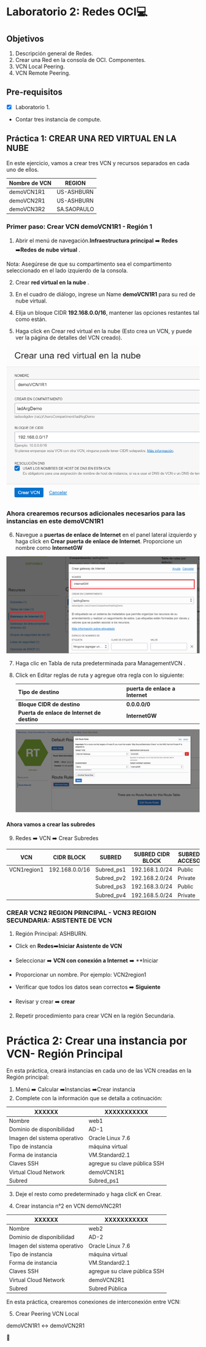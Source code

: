 # Laboratorio 2: Redes OCI:computer:

## Objetivos

1. Descripción general de Redes.
2. Crear una Red en la consola de OCI. Componentes.
3. VCN Local Peering. 
4. VCN Remote Peering.

## Pre-requisitos
- [X] Laboratorio 1.
- Contar tres instancia de compute.


## Práctica 1: CREAR UNA RED VIRTUAL EN LA NUBE 

En este ejercicio, vamos a crear tres VCN y recursos separados en cada uno de ellos. 

| Nombre de VCN | REGION | 
|----------------|-------|
| demoVCN1R1 | US-ASHBURN |
| demoVCN2R1|US-ASHBURN |
| demoVCN3R2 |SA.SAOPAULO|

### Primer paso: Crear VCN demoVCN1R1 - Región 1 

1. Abrir el menú de navegación.**Infraestructura principal** :arrow_right: **Redes** :arrow_right:**Redes de nube virtual** .

Nota: Asegúrese de que su compartimento sea el compartimento seleccionado en el lado izquierdo de la consola.

2. Crear **red virtual en la nube** .

3. En el cuadro de diálogo, ingrese un Name **demoVCN1R1** para su red de nube virtual.

4. Elija un bloque CIDR **192.168.0.0/16**, mantener las opciones restantes tal como están.

5. Haga click en Crear red virtual en la nube (Esto crea un VCN, y puede ver la página de detalles del VCN creado).
 
  ![](./Imagenes/img001.png)
 


### Ahora crearemos recursos adicionales necesarios para las instancias en este demoVCN1R1

6. Navegue a **puertas de enlace de Internet** en el panel lateral izquierdo y haga click en **Crear puerta de enlace de Internet**. Proporcione un nombre como **InternetGW**

![](./Imagenes/img002.png)

7. Haga clic en Tabla de ruta predeterminada para ManagementVCN .

8. Click en Editar reglas de ruta y agregue otra regla con lo siguiente:

     |Tipo de destino |puerta de enlace a Internet|
     |-----------------|--------------------------|
     |**Bloque CIDR de destino**| **0.0.0.0/0**|
     |**Puerta de enlace de Internet de destino**| **InternetGW**|
     
     
     ![](./Imagenes/img003.png)
  
  
 ####  Ahora vamos a crear las subredes
 
 9. Redes :arrow_right: VCN :arrow_right: Crear Subredes
  
  | VCN | CIDR BLOCK | SUBRED | SUBRED CIDR BLOCK | SUBRED ACCESO | AD |
|----|--------------|-------|-------------------|---------------|----|
|VCN1region1 | 192.168.0.0/16 | Subred_ps1|192.168.1.0/24| Public | AD1|
|             |                | Subred_pv2| 192.168.2.0/24|Private | AD2|
|              |               | Subred_ps3| 192.168.3.0/24|Public | AD3|
|              |               | Subred_pv4 | 192.168.5.0/24 |Private | AD3|



### CREAR VCN2 REGION PRINCIPAL - VCN3 REGION SECUNDARIA: ASISTENTE DE VCN 

1. Región Principal: ASHBURN.

* Click en **Redes**:arrow_right:**Iniciar Asistente de VCN**

* Seleccionar :arrow_right: **VCN con  conexión a Internet** :arrow_right: **Iniciar

* Proporcionar un nombre. Por ejemplo: VCN2region1

* Verificar que todos los datos sean correctos :arrow_right: **Siguiente**

* Revisar y crear :arrow_right: **crear**

2. Repetir procedimiento para crear VCN en la región Secundaria.


# Práctica 2: Crear una instancia por VCN- Región Principal 

En esta práctica, creará instancias en cada uno de las VCN creadas en la Región principal: 

1. Menú :arrow_right: Calcular :arrow_right:Instancias :arrow_right:Crear instancia
2. Complete con la información que se detalla a cotinuación:

| XXXXXX | XXXXXXXXXXX|
|--------|------------|
|Nombre | web1|
|Dominio de disponibilidad|AD-1|
|Imagen del sistema operativo|Oracle Linux 7.6|
|Tipo de instancia |máquina virtual|
|Forma de instancia| VM.Standard2.1|
|Claves SSH | agregue su clave pública SSH|
|Virtual Cloud Network | demoVCN1R1|
|Subred | Subred_ps1|

3. Deje el resto como predeterminado y haga clicK en Crear.

4. Crear instancia n°2 en VCN demoVNC2R1


| XXXXXX | XXXXXXXXXXX|
|--------|------------|
|Nombre | web2|
|Dominio de disponibilidad|AD-2|
|Imagen del sistema operativo|Oracle Linux 7.6|
|Tipo de instancia |máquina virtual|
|Forma de instancia| VM.Standard2.1|
|Claves SSH | agregue su clave pública SSH|
|Virtual Cloud Network | demoVCN2R1|
|Subred | Subred Pública|

En esta práctica, crearemos conexiones de interconexión entre VCN:

5. Crear Peering VCN Local

demoVCN1R1 :left_right_arrow: demoVCN2R1

:cinema:








     
     
   

